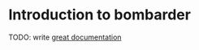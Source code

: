 # Introduction to bombarder

TODO: write [great documentation](http://jacobian.org/writing/great-documentation/what-to-write/)
